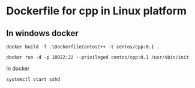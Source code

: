 # Dockerfile for cpp in Linux platform

## In windows docker

`docker build -f .\DockerfileCentosC++ -t centos/cpp:0.1 .`

`docker run -d -p 10022:22 --privileged centos/cpp:0.1 /usr/sbin/init`

In docker

`systemctl start sshd`
